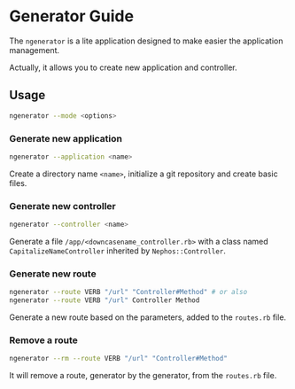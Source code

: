 # Generator Guide

The ``ngenerator`` is a lite application designed to make easier the application management.

Actually, it allows you to create new application and controller.

## Usage

```bash
ngenerator --mode <options>
```

### Generate new application

```bash
ngenerator --application <name>
```

Create a directory name ``<name>``, initialize a git repository and create basic files.

### Generate new controller

```bash
ngenerator --controller <name>
```

Generate a file ``/app/<downcasename_controller.rb>`` with a class named ``CapitalizeNameController`` inherited by ``Nephos::Controller``.

### Generate new route

```bash
ngenerator --route VERB "/url" "Controller#Method" # or also
ngenerator --route VERB "/url" Controller Method
```

Generate a new route based on the parameters, added to the ``routes.rb`` file.

### Remove a route

```bash
ngenerator --rm --route VERB "/url" "Controller#Method"
```

It will remove a route, generator by the generator, from the ``routes.rb`` file.
